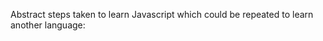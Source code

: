 Abstract steps taken to learn Javascript which could be repeated to learn another language:





















